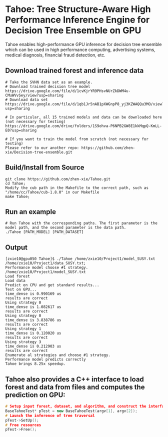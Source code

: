 # Tahoe: Tree Structure-Aware High Performance Inference Engine for Decision Tree Ensemble on GPU
Tahoe enables high-performance GPU inference for decision tree ensemble which can be used in high performance computing, advertising systems, medical diagnosis, financial fraud detection, etc.


## Download trained forest and inference data
```
# Take the SVHN data set as an example.
# Download trained decision tree model
https://drive.google.com/file/d/1cvKjrYR9PHsvNUrZkDWM4u-CMuWVvSey/view?usp=sharing
# Download data set
https://drive.google.com/file/d/1qb1Jr5nAB1pXWGnpP8_yj3KZWAQQu3MO/view?usp=sharing

# In particular, all 15 trained models and data can be downloaded here (not necessary for testing)
https://drive.google.com/drive/folders/1S9ohva-P6NPB2GW8E1kkMqpQ-KmLL-E0?usp=sharing

# If you want to train the model from scratch (not necessary for testing)
Please refer to our another repo: https://github.com/zhen-xie/Decision-tree-ensemble.git
```

## Build/Install from Source
```
git clone https://github.com/zhen-xie/Tahoe.git
cd Tahoe;
Modify the cub path in the Makefile to the correct path, such as "/home/cc/Tahoe/cub-1.8.0" in our Makefile
make Tahoe;
```

## Run an example
```
# Run Tahoe with the corresponding paths. The first parameter is the model path, and the second parameter is the data path.
./Tahoe [PATH_MODEL] [PATH_DATASET]
```

## Output
```
[zxie10@gpu050 Tahoe]$ ./Tahoe /home/zxie10/Project1/model_SUSY.txt /home/zxie10/Project1/data_SUSY.txt;
Performance model choose #1 strategy.
/home/zxie10/Project1/model_SUSY.txt
Load forest
Load data
Predict on CPU and get standard results...
Test on GPU...
time_dense is 0.990169 us
results are correct
Using strategy 0
time_dense is 1.082617 us
results are correct
Using strategy 0
time_dense is 3.838786 us
results are correct
Using strategy 1
time_dense is 0.120020 us
results are correct
Using strategy 3
time_dense is 0.212903 us
results are correct
Enumerate al strategies and choose #1 strategy.
Performance model predicts correctly
Tahoe brings 8.25x speedup.
```

## Tahoe also provides a C++ interface to load forest and data from files and computes the prediction on GPU:
```C++
# Setup input forest, dataset, and algorithm, and construct the interface of Tahoe framework
BaseTahoeTest* pTest = new BaseTahoeTest(argv[1], argv[2]);
# Launch the inference of tree traversal
pTest->SetUp();
# Free resources
pTest->Free();
```
